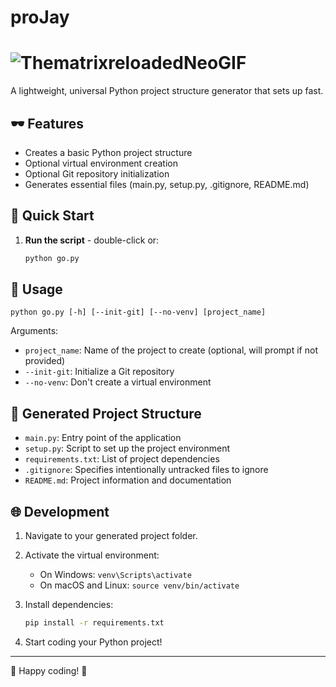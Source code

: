 # proJay

# ![ThematrixreloadedNeoGIF](https://github.com/user-attachments/assets/4df80063-238e-4ce2-9468-13a55bb323f8)

A lightweight, universal Python project structure generator that sets up fast.

## 🕶 Features

- Creates a basic Python project structure
- Optional virtual environment creation
- Optional Git repository initialization
- Generates essential files (main.py, setup.py, .gitignore, README.md)

## 💊 Quick Start

1. **Run the script** - double-click or:
   ```bash
   python go.py
   ```

## 🔴 Usage

```
python go.py [-h] [--init-git] [--no-venv] [project_name]
```

Arguments:
- `project_name`: Name of the project to create (optional, will prompt if not provided)
- `--init-git`: Initialize a Git repository
- `--no-venv`: Don't create a virtual environment

## 📂 Generated Project Structure

- `main.py`: Entry point of the application
- `setup.py`: Script to set up the project environment
- `requirements.txt`: List of project dependencies
- `.gitignore`: Specifies intentionally untracked files to ignore
- `README.md`: Project information and documentation

## 🌐 Development

1. Navigate to your generated project folder.

2. Activate the virtual environment:
   - On Windows: `venv\Scripts\activate`
   - On macOS and Linux: `source venv/bin/activate`

3. Install dependencies:
   ```bash
   pip install -r requirements.txt
   ```

4. Start coding your Python project!

---

🔵 Happy coding! 🔴
